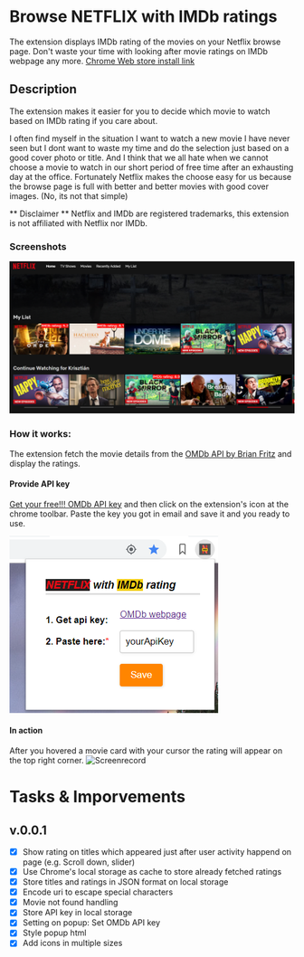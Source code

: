 # Browse NETFLIX with IMDb ratings 
The extension displays IMDb rating of the movies on your Netflix browse page. Don't waste your time with looking after movie ratings on IMDb webpage any more. [Chrome Web store install link](https://chrome.google.com/webstore/detail/bgioekpgighagonidghmhjlbphlpjioa)

## Description
The extension makes it easier for you to decide which movie to watch based on IMDb rating if you care about. 

I often find myself in the situation I want to watch a new movie I have never seen but I dont want to waste my time and do the selection just based on a good cover photo or title. And I think that we all hate when we cannot choose a movie to watch in our short period of free time after an exhausting day at the office. Fortunately Netflix makes the choose easy for us because the browse page is full with better and better movies with good cover images. (No, its not that simple)

** Disclaimer ** Netflix and IMDb are registered trademarks, this extension is not affiliated with Netflix nor IMDb.

### Screenshots
![Screenshot](resources/capture.PNG)

### How it works:
The extension fetch the movie details from the [OMDb API by Brian Fritz](https://www.omdbapi.com/) and display the ratings.
#### Provide API key
[Get your free!!! OMDb API key](https://www.omdbapi.com/apikey.aspx) and then click on the extension's icon at the chrome toolbar. Paste the key you got in email and save it and you ready to use.

![Screenshot](resources/capture2.PNG)

#### In action
After you hovered a movie card with your cursor the rating will appear on the top right corner.
![Screenrecord](resources/capture.gif)

# Tasks & Imporvements

## v.0.0.1
- [x] Show rating on titles which appeared just after user activity happend on page (e.g. Scroll down, slider)
- [x] Use Chrome's local storage as cache to store already fetched ratings
- [X] Store titles and ratings in JSON format on local storage
- [X] Encode uri to escape special characters
- [X] Movie not found handling
- [x] Store API key in local storage
- [x] Setting on popup: Set OMDb API key
- [x] Style popup html
- [x] Add icons in multiple sizes

